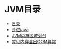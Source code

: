 # JVM目录

* [目录](SUMMARY.md)
* [走进java](走进java.md)
* [JVM内存区域划分](JVM内存区域划分.md)
* [常见内存溢出OOM异常](常见内存溢出OOM异常.md)

